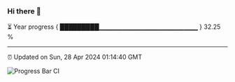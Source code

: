 ### Hi there 👋

⏳ Year progress { █████████▁▁▁▁▁▁▁▁▁▁▁▁▁▁▁▁▁▁▁▁▁ } 32.25 %

---

⏰ Updated on Sun, 28 Apr 2024 01:14:40 GMT

![Progress Bar CI](https://github.com/liununu/liununu/workflows/Progress%20Bar%20CI/badge.svg)
